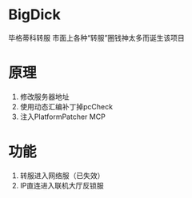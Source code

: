 # BigDick
毕格蒂科转服
市面上各种“转服”圈钱神太多而诞生该项目
# 原理
1. 修改服务器地址
2. 使用动态汇编补丁掉pcCheck
3. 注入PlatformPatcher MCP
# 功能
1. 转服进入网络服（已失效）
2. IP直连进入联机大厅反锁服
